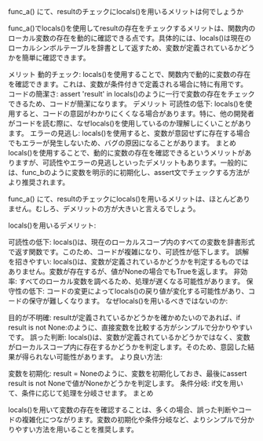 func_a() にて、resultのチェックにlocals()を用いるメリットは何でしょうか

func_a()でlocals()を使用してresultの存在をチェックするメリットは、関数内のローカル変数の存在を動的に確認できる点です。具体的には、locals()は現在のローカルシンボルテーブルを辞書として返すため、変数が定義されているかどうかを簡単に確認できます。

メリット
動的チェック: locals()を使用することで、関数内で動的に変数の存在を確認できます。これは、変数が条件付きで定義される場合に特に有用です。
コードの簡潔さ: assert 'result' in locals()のように一行で変数の存在をチェックできるため、コードが簡潔になります。
デメリット
可読性の低下: locals()を使用すると、コードの意図がわかりにくくなる場合があります。特に、他の開発者がコードを読む際に、なぜlocals()を使用しているのか理解しにくいことがあります。
エラーの見逃し: locals()を使用すると、変数が意図せずに存在する場合でもエラーが発生しないため、バグの原因になることがあります。
まとめ
locals()を使用することで、動的に変数の存在を確認できるというメリットがありますが、可読性やエラーの見逃しといったデメリットもあります。一般的には、func_bのように変数を明示的に初期化し、assert文でチェックする方法がより推奨されます。



func_a() にて、resultのチェックにlocals()を用いるメリットは、ほとんどありません。むしろ、デメリットの方が大きいと言えるでしょう。

locals()を用いるデメリット:

可読性の低下: locals()は、現在のローカルスコープ内のすべての変数を辞書形式で返す関数です。このため、コードが複雑になり、可読性が低下します。
誤解を招きやすい: locals()は、変数が定義されているかどうかを判定するものではありません。変数が存在するが、値がNoneの場合でもTrueを返します。
非効率: すべてのローカル変数を調べるため、処理が遅くなる可能性があります。
保守性の低下: コードの変更によってlocals()の戻り値が変化する可能性があり、コードの保守が難しくなります。
なぜlocals()を用いるべきではないのか:

目的が不明確: resultが定義されているかどうかを確かめたいのであれば、if result is not None:のように、直接変数を比較する方がシンプルで分かりやすいです。
誤った判断: locals()は、変数が定義されているかどうかではなく、変数がローカルスコープ内に存在するかどうかを判定します。そのため、意図した結果が得られない可能性があります。
より良い方法:

変数を初期化: result = Noneのように、変数を初期化しておき、最後にassert result is not Noneで値がNoneかどうかを判定します。
条件分岐: if文を用いて、条件に応じて処理を分岐させます。
まとめ

locals()を用いて変数の存在を確認することは、多くの場合、誤った判断やコードの複雑化につながります。変数の初期化や条件分岐など、よりシンプルで分かりやすい方法を用いることを推奨します。